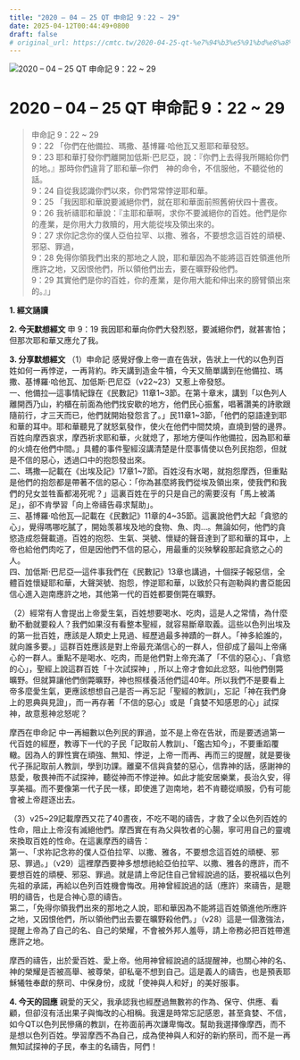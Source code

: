```yaml
---
title: "2020 – 04 – 25 QT 申命記 9：22 ~ 29"
date: 2025-04-12T00:44:49+0800
draft: false
# original_url: https://cmtc.tw/2020-04-25-qt-%e7%94%b3%e5%91%bd%e8%a8%98-9%ef%bc%9a22-29
---
```


![2020 – 04 – 25 QT 申命記 9：22 ~ 29](/images/qt.jpg   "2020 – 04 – 25 QT 申命記 9：22 ~ 29")

# 2020 – 04 – 25 QT 申命記 9：22 ~ 29

> 申命記 9：22 ~ 29  
> 9：22 「你們在他備拉、瑪撒、基博羅‧哈他瓦又惹耶和華發怒。  
> 9：23 耶和華打發你們離開加低斯‧巴尼亞，說：『你們上去得我所賜給你們的地。』那時你們違背了耶和華─你們　神的命令，不信服他，不聽從他的話。  
> 9：24 自從我認識你們以來，你們常常悖逆耶和華。  
> 9：25 「我因耶和華說要滅絕你們，就在耶和華面前照舊俯伏四十晝夜。  
> 9：26 我祈禱耶和華說：『主耶和華啊，求你不要滅絕你的百姓。他們是你的產業，是你用大力救贖的，用大能從埃及領出來的。  
> 9：27 求你記念你的僕人亞伯拉罕、以撒、雅各，不要想念這百姓的頑梗、邪惡、罪過，  
> 9：28 免得你領我們出來的那地之人說，耶和華因為不能將這百姓領進他所應許之地，又因恨他們，所以領他們出去，要在曠野殺他們。  
> 9：29 其實他們是你的百姓，你的產業，是你用大能和伸出來的膀臂領出來的。』」

**1. 經文誦讀**

**2.  今天默想經文**
申 9：19 我因耶和華向你們大發烈怒，要滅絕你們，就甚害怕；但那次耶和華又應允了我。

**3. 分享默想經文**
（1）申命記 感覺好像上帝一直在告狀，告狀上一代的以色列百姓如何一再悖逆，一再背約。昨天講到造金牛犢，今天又簡單講到在他備拉、瑪撒、基博羅‧哈他瓦、加低斯‧巴尼亞（v22\~23）又惹上帝發怒。  
一、他備拉—這事情紀錄在《民數記》11章1\~3節。在第十章末，講到「以色列人離開西乃山，約櫃在前面為他們找安歇的地方，他們民心振奮，唱著讚美的詩歌跟隨前行，才三天而已，他們就開始發怨言了。」民11章1\~3節，「他們的惡語達到耶和華的耳中。耶和華聽見了就怒氣發作，使火在他們中間焚燒，直燒到營的邊界。百姓向摩西哀求，摩西祈求耶和華，火就熄了，那地方便叫作他備拉，因為耶和華的火燒在他們中間。」具體的事件聖經沒講清楚是什麼事情使以色列民抱怨，但就是不信的惡心，透過口中的抱怨發出來。  
二、瑪撒—記載在《出埃及記》17章1\~7節。百姓沒有水喝，就抱怨摩西，但重點是他們的抱怨都是帶著不信的惡心：「你為甚麼將我們從埃及領出來，使我們和我們的兒女並牲畜都渴死呢？」這裏百姓在乎的只是自己的需要沒有「馬上被滿足」，卻不肯學習「向上帝禱告尋求幫助」。  
三、基博羅‧哈他瓦—記載在《民數記》11章的4\~35節。這裏說他們大起「貪慾的心」，覺得嗎哪吃膩了，開始羡慕埃及地的食物、魚、肉…。無論如何，他們的貪慾造成怨聲載道。百姓的抱怨、生氣、哭號、懷疑的聲音達到了耶和華的耳中，上帝也給他們肉吃了，但是因他們不信的惡心，用最重的災殃擊殺那起貪慾之心的人。  
四、加低斯‧巴尼亞—這件事我們在《民數記》13章也講過，十個探子報惡信，全體百姓懷疑耶和華，大聲哭號、抱怨，悖逆耶和華，以致於只有迦勒與約書亞能因信心進入迦南應許之地，其他第一代的百姓都要倒斃在曠野。

（2）經常有人會提出上帝愛生氣，百姓想要喝水、吃肉，這是人之常情，為什麼動不動就要殺人？我們如果沒有看整本聖經，就容易斷章取義。這些以色列出埃及的第一批百姓，應該是人類史上見過、經歷過最多神蹟的一群人。「神多給誰的，就向誰多要。」這群百姓應該是對上帝最充滿信心的一群人，但卻成了最叫上帝痛心的一群人。重點不是喝水、吃肉，而是他們對上帝充滿了「不信的惡心」、「貪慾的心」，聖經上說這群百姓「十次試探神」, 所以上帝才會如此忿怒，叫他們倒斃曠野。但就算讓他們倒斃曠野，神也照樣養活他們這40年。所以我們不是要看上帝多麼愛生氣，更應該想想自己是否一再忘記「聖經的教訓」，忘記「神在我們身上的恩典與見證」，而一再存著「不信的惡心」或是「貪婪不知感恩的心」試探神，故意惹神忿怒呢？

摩西在申命記 中一再細數以色列民的罪過，並不是上帝在告狀，而是要透過第一代百姓的經歷，教導下一代的子民「記取前人教訓」、「鑑古知今」，不要重蹈覆轍。因為人的罪性實在頑強、無知、悖逆，上帝一而再、再而三的提醒，就是要後代子孫記取前人教訓，學到功課。離棄不信與貪婪的惡心，信靠神的話，感謝神的慈愛，敬畏神而不試探神，聽從神而不悖逆神。如此才能安居樂業，長治久安，得享美福。而不要像第一代子民一樣，即使進了迦南地，若不肯聽從順服，仍有可能會被上帝趕逐出去。

（3）v25\~29記載摩西又花了40晝夜，不吃不喝的禱告，才救了全以色列百姓的性命，阻止上帝沒有滅絕他們。摩西實在有為父與牧者的心腸，寧可用自己的靈魂來換取百姓的性命。在這裏摩西的禱告：  
第一、「求祢記念祢的僕人亞伯拉罕、以撒、雅各，不要想念這百姓的頑梗、邪惡、罪過。」（v29）這裡摩西要神多想想祂給亞伯拉罕、以撒、雅各的應許，而不要想百姓的頑梗、邪惡、罪過。就是請上帝記住自己曾經說過的話，要祝福以色列先祖的承諾，再給以色列百姓機會悔改。用神曾經說過的話（應許）來禱告，是聰明的禱告，也是合神心意的禱告。  
第二，「免得你領我們出來的那地之人說，耶和華因為不能將這百姓領進他所應許之地，又因恨他們，所以領他們出去要在曠野殺他們。」（v28）這是一個激強法，提醒上帝為了自己的名、自己的榮耀，不會被外邦人羞辱，請上帝務必把百姓帶進應許之地。

摩西的禱告，出於愛百姓、愛上帝。他用神曾經說過的話提醒神，也關心神的名、神的榮耀是否被高舉、被尊榮，卻私毫不想到自己。這是義人的禱告，也是預表耶穌犧牲奉獻的祭司、中保身份，成就「使神與人和好」的美好服事。

**4. 今天的回應**
親愛的天父，我承認我也經歷過無數祢的作為、保守、供應、看顧，但卻沒有活出果子與悔改的心相稱。我還是時常忘記感恩，甚至貪婪、不信，如今QT以色列民慘痛的教訓，在祢面前再次謙卑悔改。幫助我選擇像摩西，而不是想以色列百姓。學習摩西不為自己，成為使神與人和好的新約祭司，而不是一再無知試探神的子民，奉主的名禱告，阿們！
